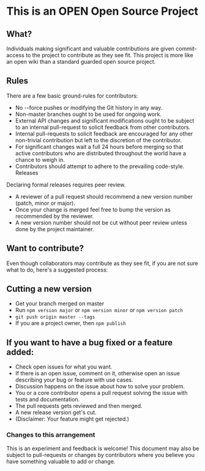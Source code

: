 # This is an OPEN Open Source Project

## What?

Individuals making significant and valuable contributions are given commit-access to the project to contribute as they see fit. This project is more like an open wiki than a standard guarded open source project.

## Rules

There are a few basic ground-rules for contributors:

 - No --force pushes or modifying the Git history in any way.
 - Non-master branches ought to be used for ongoing work.
 - External API changes and significant modifications ought to be subject to an internal pull-request to solicit feedback from other contributors.
 - Internal pull-requests to solicit feedback are encouraged for any other non-trivial contribution but left to the discretion of the contributor.
 - For significant changes wait a full 24 hours before merging so that active contributors who are distributed throughout the world have a chance to weigh in.
 - Contributors should attempt to adhere to the prevailing code-style.
Releases

Declaring formal releases requires peer review.

 - A reviewer of a pull request should recommend a new version number (patch, minor or major).
 - Once your change is merged feel free to bump the version as recommended by the reviewer.
 - A new version number should not be cut without peer review unless done by the project maintainer.

## Want to contribute?

Even though collaborators may contribute as they see fit, if you are not sure what to do, here's a suggested process:

## Cutting a new version

 - Get your branch merged on master
 - Run `npm version major` or `npm version minor` or `npm version patch`
 - `git push origin master --tags`
 - If you are a project owner, then `npm publish`

## If you want to have a bug fixed or a feature added:

 - Check open issues for what you want.
 - If there is an open issue, comment on it, otherwise open an issue describing your bug or feature with use cases.
 - Discussion happens on the issue about how to solve your problem.
 - You or a core contributor opens a pull request solving the issue with tests and documentation.
 - The pull requests gets reviewed and then merged.
 - A new release version get's cut.
 - (Disclaimer: Your feature might get rejected.)

### Changes to this arrangement

This is an experiment and feedback is welcome! This document may also be subject to pull-requests or changes by contributors where you believe you have something valuable to add or change.

